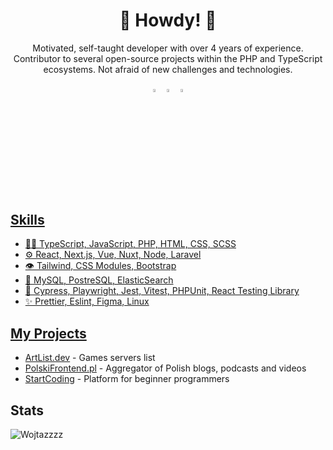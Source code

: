 <h1 align="center">🤠 Howdy! 🤠</h1>

<p align="center">
Motivated, self-taught developer with over 4 years of experience. Contributor to several open-source projects within the PHP and TypeScript ecosystems. Not afraid of new challenges and technologies.
</p>

<div align="center"> 
  
[<img src="https://img.icons8.com/color/48/000000/github.png" width="3.5%"/>](https://github.com/Wojtazzzz)
[<img src="https://img.icons8.com/color/48/000000/linkedin.png" width="3.5%"/>](https://www.linkedin.com/in/marcin-witas-486682202/)
<a href="mailto:marcin.witas72@gmail.com"> <img src="https://img.icons8.com/fluent/48/000000/gmail.png" width="3.5%"/>
  
</div>
<br>

## Skills
- 👨‍💻 TypeScript, JavaScript, PHP, HTML, CSS, SCSS
- ⚙️ React, Next.js, Vue, Nuxt, Node, Laravel
- 👁️ Tailwind, CSS Modules, Bootstrap
- 💽 MySQL, PostreSQL, ElasticSearch
- 🧪 Cypress, Playwright, Jest, Vitest, PHPUnit, React Testing Library
- ✨ Prettier, Eslint, Figma, Linux

## My Projects
- [ArtList.dev](https://artlist.dev/) - Games servers list
- [PolskiFrontend.pl](https://github.com/typeofweb-org/polskifrontend) - Aggregator of Polish blogs, podcasts and videos
- [StartCoding](https://github.com/Frontlive/Start-Coding) - Platform for beginner programmers
  
## Stats
<p><img src="https://github-readme-stats.vercel.app/api?username=Wojtazzzz&show_icons=true&theme=dracula" alt="Wojtazzzz" /></p>
